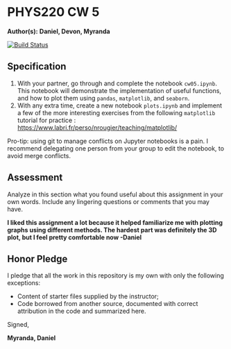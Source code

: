 # PHYS220 CW 5

**Author(s):** **Daniel, Devon, Myranda**

[![Build Status](https://travis-ci.org/chapman-phys220-2017f/cw-05-YOURNAME.svg?branch=master)](https://travis-ci.org/chapman-phys220-2017f/cw-05-YOURNAME)

## Specification

1. With your partner, go through and complete the notebook `cw05.ipynb`. This notebook will demonstrate the implementation of useful functions, and how to plot them using `pandas`, `matplotlib`, and `seaborn`.
1. With any extra time, create a new notebook `plots.ipynb` and implement a few of the more interesting exercises from the following `matplotlib` tutorial for practice : https://www.labri.fr/perso/nrougier/teaching/matplotlib/

Pro-tip: using git to manage conflicts on Jupyter notebooks is a pain. I recommend delegating one person from your group to edit the notebook, to avoid merge conflicts.

## Assessment

Analyze in this section what you found useful about this assignment in your own words. Include any lingering questions or comments that you may have.

**I liked this assignment a lot because it helped familiarize me with plotting graphs using different methods.  The hardest part was definitely the 3D plot, but I feel pretty comfortable now -Daniel**

## Honor Pledge

I pledge that all the work in this repository is my own with only the following exceptions:

* Content of starter files supplied by the instructor;
* Code borrowed from another source, documented with correct attribution in the code and summarized here.

Signed,

**Myranda, Daniel**
